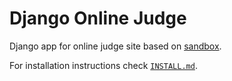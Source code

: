 # Django Online Judge

Django app for online judge site based on [sandbox](https://github.com/openjudge/sandbox).


For installation instructions check [`INSTALL.md`](INSTALL.md).
